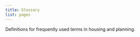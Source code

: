```yaml
---
title: Glossary
list: pages
---
```


Definitions for frequently used terms in housing and planning.
